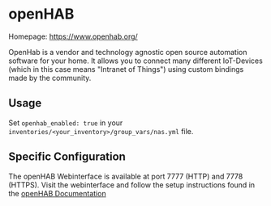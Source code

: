 # openHAB

Homepage: <https://www.openhab.org/>

OpenHab is a vendor and technology agnostic open source automation software for your home.
It allows you to connect many different IoT-Devices (which in this case means "Intranet of Things") using custom bindings made by the community.

## Usage

Set `openhab_enabled: true` in your `inventories/<your_inventory>/group_vars/nas.yml` file.

## Specific Configuration

The openHAB Webinterface is available at port 7777 (HTTP) and 7778 (HTTPS).
Visit the webinterface and follow the setup instructions found in the [openHAB Documentation](https://www.openhab.org/docs/tutorial/1sttimesetup.html)
